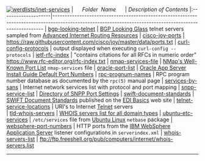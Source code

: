 [![werdlists/inet-services](https://img.shields.io/badge/werdlists-inet-services-purple.svg?logo=github&style=popout&longCache=true)](# "werdlists/inet-services")
|&nbsp;&nbsp;&nbsp;&nbsp;&nbsp;&nbsp;_Folder&nbsp;&nbsp;Name_&nbsp;&nbsp;&nbsp;&nbsp;&nbsp;&nbsp;| _Description of Contents_
|:--------------------|--------------------------------------------------------------------------------------------------------------------------------------------------------
| [bgp-looking-telnet](bgp-looking-telnet.txt) |  [BGP Looking Glass](https://www.bgp4.net/) telnet servers sampled from [Advanced Internet Routing Resources](http://www.bgp4.as) 
| [cisco-joy-ports](cisco-joy-ports.txt) |  <https://raw.githubusercontent.com/cisco/joy/master/data/ports.txt> 
| [curl-config-protocols](curl-config-protocols.txt) |  output displayed when executing `curl-config --protocols` 
| [ietf-rfc-index](ietf-rfc-index.txt.xz) |  "contains citations for all RFCs in numeric order" <https://www.rfc-editor.org/rfc-index.txt> 
| [nmap-services-file](nmap-services-file.txt) |  [NMap's Well-Known Port List](https://nmap.org/book/nmap-services.html) `nmap-services` file 
| [oracle-port-list](oracle-port-list.txt) |  [Oracle App Server Install Guide Default Port Numbers](https://docs.oracle.com/cd/B14101_13/install.1012/install/ports.htm) 
| [rpc-prognum-names](rpc-prognum-names.txt) |  RPC program number database as documented by the `rpc(5)` manual page 
| [services-by-sans](services-by-sans.txt) |  Internet network services list with protocol and port mapping 
| [snpp-service-list](snpp-service-list.txt) |  [Directory of SNPP Port Settings](https://www.notepage.net/snpp.htm) 
| [swift-document-standards](swift-document-standards.txt) | [SWIFT Document Standards](https://edibasics.com/edi-resources/document-standards/swift) published on the [EDI Basics](https://edibasics.com "Your resource for learning about EDI") web site
| [telnet-service-locations](telnet-service-locations.txt) | URI's to Internet [Telnet](https://wikipedia.org/wiki/Telnet "Telnet is a protocol used on the Internet or local area network to provide a bidirectional interactive text-oriented communication facility using a virtual terminal connection.") servers  
| [tld-whois-servers](tld-whois-servers.txt) |  [WHOIS servers list for all domain types](http://www.nirsoft.net/whois_servers_list.html) 
| [ubuntu-etc-services](ubuntu-etc-services.txt) |  `/etc/services` file from [Ubuntu Linux](https://www.ubuntu.com) `netbase` package 
| [websphere-port-numbers](websphere-port-numbers.txt) |  HTTP ports from the [IBM WebSphere Application Server](https://ibm.com/cloud/websphere-application-platform) listener configurations in `serverindex.xml` 
| [whois-servers-list](whois-servers-list.txt) |  <ftp://ftp.freeshell.org/pub/computers/internet/whois-servers.list> 

* * *

